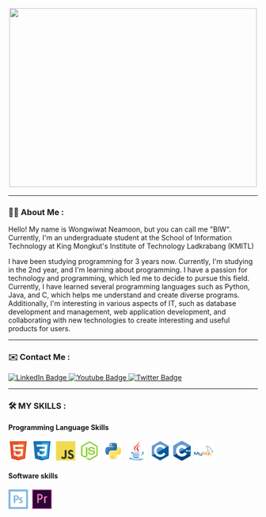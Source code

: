 
<div align="center">
  <img src="https://media.giphy.com/media/VzGQrj8sLH4GLcSiG1/giphy.gif" width="500" height="362"/>
</div>

---
### :man_technologist: About Me :
Hello! My name is Wongwiwat Neamoon, but you can call me "BIW". Currently, I'm an undergraduate student at the School of Information Technology at King Mongkut's Institute of Technology Ladkrabang (KMITL)

  I have been studying programming for 3 years now. Currently, I'm studying in the 2nd year, and I'm learning about programming. I have a passion for technology and programming, which led me to decide to pursue this field. Currently, I have learned several programming languages such as Python, Java, and C, which helps me understand and create diverse programs. Additionally, I'm interesting in various aspects of IT, such as database development and management, web application development, and collaborating with new technologies to create interesting and useful products for users.

---
### :envelope: Contact Me :
<div id="badges">
  <a href="your-linkedin-URL">
    <img src="https://img.shields.io/badge/Facebook-blue?style=for-the-badge&logo=facebook&logoColor=white" alt="LinkedIn Badge"/>
  </a>
  <a href="your-youtube-URL">
    <img src="https://img.shields.io/badge/instagram-deeppink?style=for-the-badge&logo=instagram&logoColor=white" alt="Youtube Badge"/>
  </a>
  <a href="your-twitter-URL">
    <img src="https://img.shields.io/badge/LinkedIn-blue?style=for-the-badge&logo=linkedin&logoColor=white" alt="Twitter Badge"/>
  </a>
</div>


---

### :hammer_and_wrench: MY SKILLS :
#### Programming Language Skills
<div>
  <img src="https://github.com/devicons/devicon/blob/master/icons/html5/html5-original.svg" title="HTML5" alt="HTML" width="40" height="40"/>&nbsp;
  <img src="https://github.com/devicons/devicon/blob/master/icons/css3/css3-original.svg"  title="CSS3" alt="CSS" width="40" height="40"/>&nbsp;
  <img src="https://github.com/devicons/devicon/blob/master/icons/javascript/javascript-original.svg" title="JavaScript" alt="JavaScript" width="40" height="40"/>&nbsp;
  <img src="https://github.com/devicons/devicon/blob/master/icons/nodejs/nodejs-original.svg" title="NodeJS" alt="NodeJS" width="40" height="40"/>&nbsp;
  <img src="https://github.com/devicons/devicon/blob/master/icons/python/python-original.svg" title="Python"  alt="Python" width="40" height="40"/>&nbsp;
  <img src="https://github.com/devicons/devicon/blob/master/icons/java/java-original.svg" title="Java" alt="Java" width="40" height="40"/>&nbsp;
  <img src="https://github.com/devicons/devicon/blob/master/icons/c/c-original.svg" title="C" alt="C" width="40" height="40"/>
  <img src="https://github.com/devicons/devicon/blob/master/icons/cplusplus/cplusplus-original.svg" title="Cplus" alt="Cplus" width="40" height="40"/>
  <img src="https://github.com/devicons/devicon/blob/master/icons/mysql/mysql-original-wordmark.svg" title="MySQL"  alt="MySQL" width="40" height="40"/>&nbsp;

 #### Software skills
<div>
  <img src="https://github.com/devicons/devicon/blob/master/icons/photoshop/photoshop-line.svg" title="photoshop," alt="photoshop", width="40" height="40"/>&nbsp;
  <img src="https://github.com/devicons/devicon/blob/master/icons/premierepro/premierepro-original.svg" title="premierepro," alt="premierepro", width="40" height="40"/>&nbsp;

</div>


